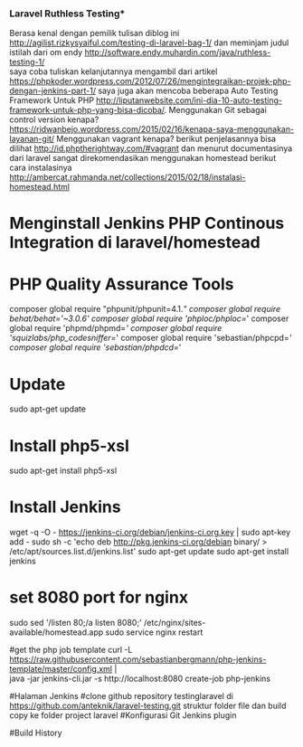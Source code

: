 ### Laravel Ruthless Testing*

Berasa kenal dengan pemilik tulisan diblog ini http://agilist.rizkysyaiful.com/testing-di-laravel-bag-1/ dan meminjam judul istilah dari om endy http://software.endy.muhardin.com/java/ruthless-testing-1/  
saya coba tuliskan kelanjutannya mengambil dari artikel https://phpkoder.wordpress.com/2012/07/26/mengintegraikan-projek-php-dengan-jenkins-part-1/
saya juga akan mencoba beberapa Auto Testing Framework Untuk PHP http://liputanwebsite.com/ini-dia-10-auto-testing-framework-untuk-php-yang-bisa-dicoba/.
Menggunakan Git sebagai control version kenapa? https://ridwanbejo.wordpress.com/2015/02/16/kenapa-saya-menggunakan-layanan-git/
Menggunakan vagrant kenapa? berikut penjelasannya bisa dilihat http://id.phptherightway.com/#vagrant dan menurut documentasinya dari laravel sangat direkomendasikan
menggunakan homestead berikut cara instalasinya http://ambercat.rahmanda.net/collections/2015/02/18/instalasi-homestead.html

# Menginstall Jenkins PHP Continous Integration di laravel/homestead

# PHP Quality Assurance Tools
composer global require "phpunit/phpunit=4.1.*"
composer global require behat/behat='~3.0.6'
composer global require 'phploc/phploc=*'
composer global require 'phpmd/phpmd=*'
composer global require 'squizlabs/php_codesniffer=*'
composer global require 'sebastian/phpcpd=*'
composer global require 'sebastian/phpdcd=*'

# Update 
sudo apt-get update

# Install php5-xsl
sudo apt-get install php5-xsl

# Install Jenkins
wget -q -O - https://jenkins-ci.org/debian/jenkins-ci.org.key | sudo apt-key add -
sudo sh -c 'echo deb http://pkg.jenkins-ci.org/debian binary/ > /etc/apt/sources.list.d/jenkins.list'
sudo apt-get update
sudo apt-get install jenkins

# set 8080 port for nginx
sudo sed '/listen 80;/a listen 8080;' /etc/nginx/sites-available/homestead.app
sudo service nginx restart

#get the php job template
curl -L https://raw.githubusercontent.com/sebastianbergmann/php-jenkins-template/master/config.xml | \
 java -jar jenkins-cli.jar -s http://localhost:8080 create-job php-jenkins

#Halaman Jenkins
#clone github repository testinglaravel di https://github.com/anteknik/laravel-testing.git 
 struktur folder file dan build copy ke folder project laravel
#Konfigurasi Git Jenkins plugin

#Build History



